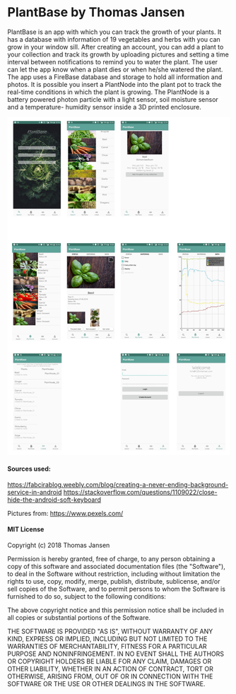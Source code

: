 # PlantBase by Thomas Jansen

PlantBase is an app with which you can track the growth of your plants. It has a database with information of 19 vegetables and herbs with you can grow in your window sill. After creating an account, you can add a plant to your collection and track its growth by uploading pictures and setting a time interval between notifications to remind you to water the plant. The user can let the app know when a plant dies or when he/she watered the plant. The app uses a FireBase database and storage to hold all information and photos. It is possible you insert a PlantNode into the plant pot to track the real-time conditions in which the plant is growing. The PlantNode is a battery powered photon particle with a light sensor, soil moisture sensor and a temperature- humidity sensor inside a 3D printed enclosure.

![Alt text](https://github.com/Thomas-Jansen/Programmeerproject/blob/master/doc/final_design.jpg)

#### Sources used:
https://fabcirablog.weebly.com/blog/creating-a-never-ending-background-service-in-android
https://stackoverflow.com/questions/1109022/close-hide-the-android-soft-keyboard

Pictures from: https://www.pexels.com/

#### MIT License

Copyright (c) 2018 Thomas Jansen

Permission is hereby granted, free of charge, to any person obtaining a copy
of this software and associated documentation files (the "Software"), to deal
in the Software without restriction, including without limitation the rights
to use, copy, modify, merge, publish, distribute, sublicense, and/or sell
copies of the Software, and to permit persons to whom the Software is
furnished to do so, subject to the following conditions:

The above copyright notice and this permission notice shall be included in all
copies or substantial portions of the Software.

THE SOFTWARE IS PROVIDED "AS IS", WITHOUT WARRANTY OF ANY KIND, EXPRESS OR
IMPLIED, INCLUDING BUT NOT LIMITED TO THE WARRANTIES OF MERCHANTABILITY,
FITNESS FOR A PARTICULAR PURPOSE AND NONINFRINGEMENT. IN NO EVENT SHALL THE
AUTHORS OR COPYRIGHT HOLDERS BE LIABLE FOR ANY CLAIM, DAMAGES OR OTHER
LIABILITY, WHETHER IN AN ACTION OF CONTRACT, TORT OR OTHERWISE, ARISING FROM,
OUT OF OR IN CONNECTION WITH THE SOFTWARE OR THE USE OR OTHER DEALINGS IN THE
SOFTWARE.
